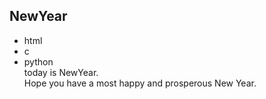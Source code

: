 ## NewYear
* html
* c
* python  
 today is NewYear.   
 Hope you have a most happy and prosperous New Year.
